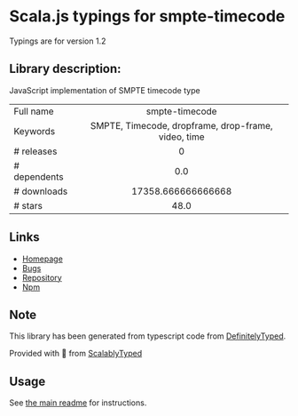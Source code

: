 
# Scala.js typings for smpte-timecode

Typings are for version 1.2

## Library description:
JavaScript implementation of SMPTE timecode type

|                    |                 |
| ------------------ | :-------------: |
| Full name          | smpte-timecode |
| Keywords           | SMPTE, Timecode, dropframe, drop-frame, video, time |
| # releases         | 0 |
| # dependents       | 0.0 |
| # downloads        | 17358.666666666668 |
| # stars            | 48.0 |

## Links
- [Homepage](https://github.com/CrystalComputerCorp/smpte-timecode#readme)
- [Bugs](https://github.com/CrystalComputerCorp/smpte-timecode/issues)
- [Repository](https://github.com/CrystalComputerCorp/smpte-timecode)
- [Npm](https://www.npmjs.com/package/smpte-timecode)
    


## Note
This library has been generated from typescript code from [DefinitelyTyped](https://definitelytyped.org).

Provided with :purple_heart: from [ScalablyTyped](https://github.com/oyvindberg/ScalablyTyped)

## Usage
See [the main readme](../../readme.md) for instructions.


